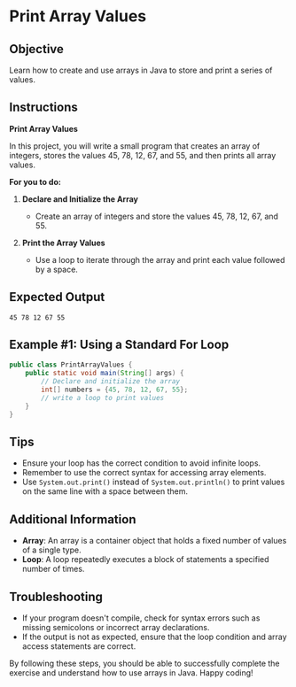 # Print Array Values

## Objective
Learn how to create and use arrays in Java to store and print a series of values.

## Instructions

**Print Array Values**

In this project, you will write a small program that creates an array of integers, stores the values 45, 78, 12, 67, and 55, and then prints all array values.

**For you to do:**

1. **Declare and Initialize the Array**
   - Create an array of integers and store the values 45, 78, 12, 67, and 55.

2. **Print the Array Values**
   - Use a loop to iterate through the array and print each value followed by a space.

## Expected Output
```
45 78 12 67 55
```

## Example #1: Using a Standard For Loop
```java
public class PrintArrayValues {
    public static void main(String[] args) {
        // Declare and initialize the array
        int[] numbers = {45, 78, 12, 67, 55};
        // write a loop to print values
    }
}
```

## Tips
- Ensure your loop has the correct condition to avoid infinite loops.
- Remember to use the correct syntax for accessing array elements.
- Use `System.out.print()` instead of `System.out.println()` to print values on the same line with a space between them.

## Additional Information
- **Array**: An array is a container object that holds a fixed number of values of a single type.
- **Loop**: A loop repeatedly executes a block of statements a specified number of times.

## Troubleshooting
- If your program doesn't compile, check for syntax errors such as missing semicolons or incorrect array declarations.
- If the output is not as expected, ensure that the loop condition and array access statements are correct.

By following these steps, you should be able to successfully complete the exercise and understand how to use arrays in Java. Happy coding!